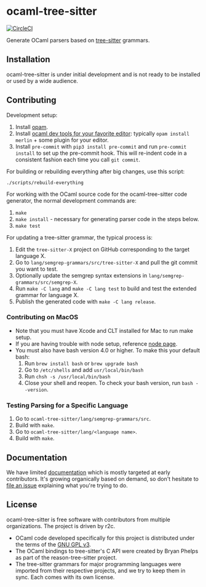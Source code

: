 # ocaml-tree-sitter

[![CircleCI](https://circleci.com/gh/returntocorp/ocaml-tree-sitter.svg?style=svg)](https://circleci.com/gh/returntocorp/ocaml-tree-sitter)

Generate OCaml parsers based on
[tree-sitter](https://tree-sitter.github.io/tree-sitter/) grammars.

## Installation

ocaml-tree-sitter is under initial development and is not ready to be
installed or used by a wide audience.

## Contributing

Development setup:

1. Install [opam](https://opam.ocaml.org/doc/Install.html).
2. Install [ocaml dev tools for your favorite
   editor](https://github.com/janestreet/install-ocaml):
   typically `opam install merlin` + some plugin for your editor.
3. Install `pre-commit` with `pip3 install pre-commit` and run
   `pre-commit install` to set up the pre-commit hook.
   This will re-indent code in a consistent fashion each time you call
   `git commit`.

For building or rebuilding everything after big changes, use this script:
```
./scripts/rebuild-everything
```

For working with the OCaml source code for the ocaml-tree-sitter code
generator, the normal development commands are:
1. `make`
2. `make install` - necessary for generating parser code in the steps below.
3. `make test`

For updating a tree-sitter grammar, the typical process is:
1. Edit the `tree-sitter-X` project on GitHub corresponding to
   the target language X.
2. Go to `lang/semgrep-grammars/src/tree-sitter-X` and pull the git
   commit you want to test.
3. Optionally update the semgrep syntax extensions in
   `lang/semgrep-grammars/src/semgrep-X`.
4. Run `make -C lang` and `make -C lang test` to build and test the
   extended grammar for language X.
5. Publish the generated code with `make -C lang release`.

### Contributing on MacOS

* Note that you must have Xcode and CLT installed for Mac to run make setup.
* If you are having trouble with node setup, reference [node page](https://github.com/returntocorp/ocaml-tree-sitter/blob/master/doc/node-setup.md).
* You must also have bash version 4.0 or higher. To make this your default bash:
   1. Run `brew install bash` or `brew upgrade bash`
   2. Go to `/etc/shells` and add `usr/local/bin/bash`
   3. Run `chsh -s /usr/local/bin/bash`
   4. Close your shell and reopen. To check your bash version, run `bash --version`.

### Testing Parsing for a Specific Language

1. Go to `ocaml-tree-sitter/lang/semgrep-grammars/src`.
2. Build with `make`.
3. Go to `ocaml-tree-sitter/lang/<language name>`.
4. Build with `make`.

## Documentation

We have limited [documentation](doc) which is mostly targeted at
early contributors. It's growing organically based on demand, so don't
hesitate to [file an issue](https://github.com/returntocorp/ocaml-tree-sitter/issues)
explaining what you're trying to do.

## License

ocaml-tree-sitter is free software with contributors from multiple
organizations. The project is driven by r2c.

- OCaml code developed specifically for this project is
  distributed under the terms of the [GNU GPL v3](LICENSE).
- The OCaml bindings to tree-sitter's C API were created by Bryan
  Phelps as part of the reason-tree-sitter project.
- The tree-sitter grammars for major programming languages were imported
  from their respective projects, and we try to keep them in sync.
  Each comes with its own license.
